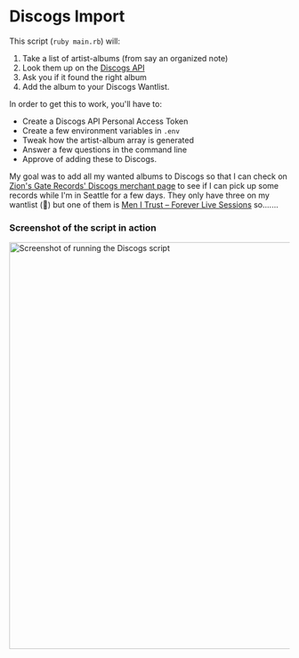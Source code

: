 # Discogs Import

This script (`ruby main.rb`) will:
1. Take a list of artist-albums (from say an organized note)
1. Look them up on the [Discogs API](https://www.discogs.com/developers/)
1. Ask you if it found the right album
1. Add the album to your Discogs Wantlist.

In order to get this to work, you'll have to:
- Create a Discogs API Personal Access Token
- Create a few environment variables in `.env ` 
- Tweak how the artist-album array is generated
- Answer a few questions in the command line
- Approve of adding these to Discogs.

My goal was to add all my wanted albums to Discogs so that I can check on [Zion's Gate Records' Discogs merchant page](https://www.discogs.com/seller/zionsgate/profile) to see if I can pick up some records while I'm in Seattle for a few days. 
They only have three on my wantlist (🥲) but one of them is [Men I Trust ‎– Forever Live Sessions](https://www.discogs.com/sell/item/3190905913) so.......

### Screenshot of the script in action

<img width="731" alt="Screenshot of running the Discogs script" src="https://github.com/user-attachments/assets/0d7881eb-9678-429b-93f4-29e2081cc281">

